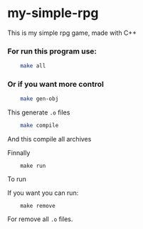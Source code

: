 # my-simple-rpg
This is my simple rpg game, made with C++

### For run this program use:
```sh
    make all
``` 

### Or if you want more control
```sh
    make gen-obj
```

This generate `.o` files

```sh
    make compile
```

And this compile all archives

Finnally
```
    make run
```

To run

If you want you can run:
```
    make remove
```

For remove all `.o` files.